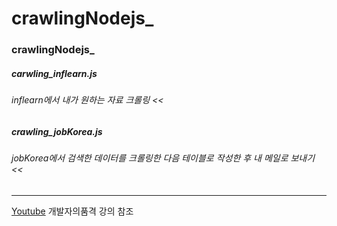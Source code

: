 # crawlingNodejs_

### crawlingNodejs_

##### carwling_inflearn.js
###### inflearn에서 내가 원하는 자료 크롤링 <<

##### crawling_jobKorea.js
###### jobKorea에서 검색한 데이터를 크롤링한 다음 테이블로 작성한 후 내 메일로 보내기 <<

*****

[Youtube](https://www.youtube.com/watch?v=yaeZ17QYxVs) 개발자의품격 강의 참조
